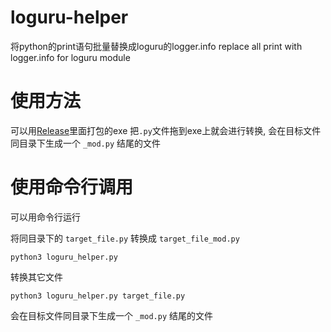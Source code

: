 # loguru-helper
将python的print语句批量替换成loguru的logger.info
replace all print with logger.info for loguru module

# 使用方法
可以用[Release](https://github.com/Nriver/loguru-helper/releases)里面打包的exe
把`.py`文件拖到exe上就会进行转换, 会在目标文件同目录下生成一个 `_mod.py` 结尾的文件

# 使用命令行调用
可以用命令行运行

将同目录下的 `target_file.py` 转换成 `target_file_mod.py`
```
python3 loguru_helper.py
```

转换其它文件
```
python3 loguru_helper.py target_file.py
```
会在目标文件同目录下生成一个 `_mod.py` 结尾的文件



